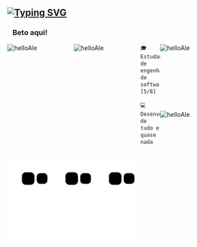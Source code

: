 ## [![Typing SVG](https://readme-typing-svg.demolab.com?font=Fira+Code&size=24&duration=3000&pause=1000&color=FF0000&width=400&lines=leonel+bobo)](https://git.io/typing-svg)
 
<h3> ⠀Beto aqui! </h3>

<img align="left" alt="helloAle" height="153" width="153" src="https://media.giphy.com/media/GkD4U3VfiIbzcBhQNu/giphy.gif">
<img align="left" alt="helloAle" height="153" width="153" src="https://media.giphy.com/media/hsawN0BaMWunhSwhMl/giphy.gif">

<img align="right" alt="helloAle" height="153" width="153" src="https://media.giphy.com/media/GkD4U3VfiIbzcBhQNu/giphy.gif">
<img align="right" alt="helloAle" height="153" width="153" src="https://media.giphy.com/media/hsawN0BaMWunhSwhMl/giphy.gif">


<div>
 
    🎓 Estudante de engenharia de software [5/8]
 
    💻 Desenvolvedor de tudo e quase nada
    
    
</div>

 ##
 
 ![Snake animation](https://github.com/helloAle/helloAle/blob/output/github-contribution-grid-snake.svg)
 ![Snake animation](https://github.com/helloAle/helloAle/blob/output/github-contribution-grid-snake.svg)
 ![Snake animation](https://github.com/helloAle/helloAle/blob/output/github-contribution-grid-snake.svg)
 ##
  

  
 ##

